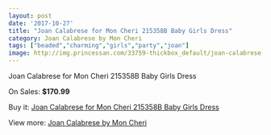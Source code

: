 ```yaml
---
layout: post
date: '2017-10-27'
title: "Joan Calabrese for Mon Cheri 215358B Baby Girls Dress"
category: Joan Calabrese by Mon Cheri
tags: ["beaded","charming","girls","party","joan"]
image: http://img.princessan.com/33759-thickbox_default/joan-calabrese-for-mon-cheri-215358b-baby-girls-dress.jpg
---
```

Joan Calabrese for Mon Cheri 215358B Baby Girls Dress

On Sales: **$170.99**
<a href="https://www.princessan.com/en/15728-joan-calabrese-for-mon-cheri-215358b-baby-girls-dress.html"><amp-img layout="responsive" width="600" height="600" src="//img.princessan.com/33759-thickbox_default/joan-calabrese-for-mon-cheri-215358b-baby-girls-dress.jpg" alt="Joan Calabrese for Mon Cheri 215358B Baby Girls Dress 0" /></a>

Buy it: [Joan Calabrese for Mon Cheri 215358B Baby Girls Dress](https://www.princessan.com/en/15728-joan-calabrese-for-mon-cheri-215358b-baby-girls-dress.html "Joan Calabrese for Mon Cheri 215358B Baby Girls Dress")

View more: [Joan Calabrese by Mon Cheri](https://www.princessan.com/en/118- "Joan Calabrese by Mon Cheri")